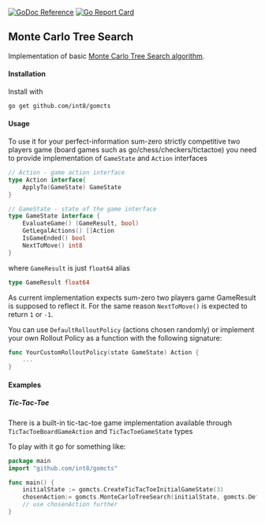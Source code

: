 
[![GoDoc Reference](https://godoc.org/github.com/int8/gomcts/vm?status.svg)](http://godoc.org/github.com/int8/gomcts)
[![Go Report Card](https://goreportcard.com/badge/github.com/int8/gomcts)](https://goreportcard.com/report/github.com/int8/gomcts)

## Monte Carlo Tree Search

Implementation of basic [Monte Carlo Tree Search algorithm](https://int8.io/monte-carlo-tree-search-beginners-guide/). 

#### Installation 
Install with 
```bash
go get github.com/int8/gomcts
```


#### Usage 
To use it for your perfect-information sum-zero strictly competitive two players game (board games such as go/chess/checkers/tictactoe) you need to provide implementation of ```GameState``` and ```Action``` interfaces

```go
// Action - game action interface
type Action interface{
	ApplyTo(GameState) GameState
}

// GameState - state of the game interface
type GameState interface {
	EvaluateGame() (GameResult, bool)
	GetLegalActions() []Action
	IsGameEnded() bool
	NextToMove() int8
}
```

where ```GameResult``` is just ```float64``` alias 
```go
type GameResult float64
```

As current implementation expects sum-zero two players game GameResult is supposed to reflect it. For the same reason ```NextToMove()``` is expected to return ```1``` or ```-1```.    

You can use ```DefaultRolloutPolicy``` (actions chosen randomly) or implement your own Rollout Policy as a function with the following signature:

```go
func YourCustomRolloutPolicy(state GameState) Action {
	...
}
```


#### Examples 

##### Tic-Tac-Toe 
There is a built-in tic-tac-toe game implementation available through 
 ```TicTacToeBoardGameAction``` and ```TicTacToeGameState``` types

To play with it go for something like:
```go
package main 
import "github.com/int8/gomcts"

func main() {
	initialState := gomcts.CreateTicTacToeInitialGameState(3)
	chosenAction:= gomcts.MonteCarloTreeSearch(initialState, gomcts.DefaultRolloutPolicy, 100)
	// use chosenAction further
}   
``` 
